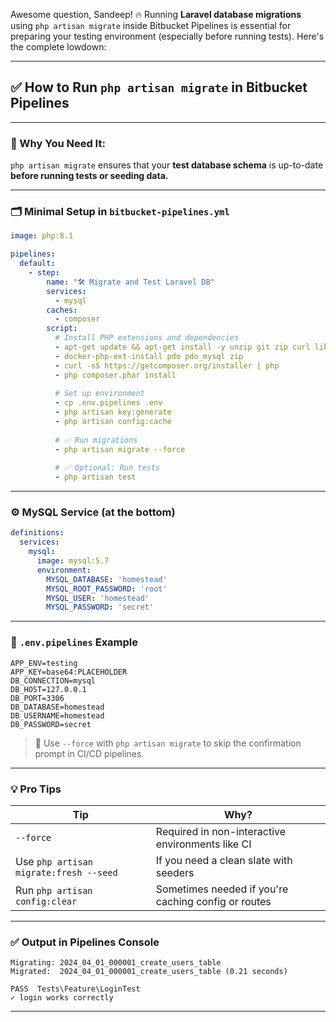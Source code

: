 Awesome question, Sandeep! 🔥 Running **Laravel database migrations** using `php artisan migrate` inside Bitbucket Pipelines is essential for preparing your testing environment (especially before running tests). Here's the complete lowdown:

---

## ✅ **How to Run `php artisan migrate` in Bitbucket Pipelines**

---

### 🧠 Why You Need It:

`php artisan migrate` ensures that your **test database schema** is up-to-date **before running tests or seeding data.**

---

### 🗂️ Minimal Setup in `bitbucket-pipelines.yml`

```yaml
image: php:8.1

pipelines:
  default:
    - step:
        name: "🛠️ Migrate and Test Laravel DB"
        services:
          - mysql
        caches:
          - composer
        script:
          # Install PHP extensions and dependencies
          - apt-get update && apt-get install -y unzip git zip curl libzip-dev libpng-dev libonig-dev libxml2-dev
          - docker-php-ext-install pdo pdo_mysql zip
          - curl -sS https://getcomposer.org/installer | php
          - php composer.phar install
          
          # Set up environment
          - cp .env.pipelines .env
          - php artisan key:generate
          - php artisan config:cache
          
          # ✅ Run migrations
          - php artisan migrate --force
          
          # ✅ Optional: Run tests
          - php artisan test
```

---

### ⚙️ MySQL Service (at the bottom)

```yaml
definitions:
  services:
    mysql:
      image: mysql:5.7
      environment:
        MYSQL_DATABASE: 'homestead'
        MYSQL_ROOT_PASSWORD: 'root'
        MYSQL_USER: 'homestead'
        MYSQL_PASSWORD: 'secret'
```

---

### 📁 `.env.pipelines` Example

```dotenv
APP_ENV=testing
APP_KEY=base64:PLACEHOLDER
DB_CONNECTION=mysql
DB_HOST=127.0.0.1
DB_PORT=3306
DB_DATABASE=homestead
DB_USERNAME=homestead
DB_PASSWORD=secret
```

> 👀 Use `--force` with `php artisan migrate` to skip the confirmation prompt in CI/CD pipelines.

---

### 💡 Pro Tips

| Tip | Why? |
|-----|------|
| `--force` | Required in non-interactive environments like CI |
| Use `php artisan migrate:fresh --seed` | If you need a clean slate with seeders |
| Run `php artisan config:clear` | Sometimes needed if you're caching config or routes |

---

### ✅ Output in Pipelines Console

```
Migrating: 2024_04_01_000001_create_users_table
Migrated:  2024_04_01_000001_create_users_table (0.21 seconds)

PASS  Tests\Feature\LoginTest
✓ login works correctly
```

---
